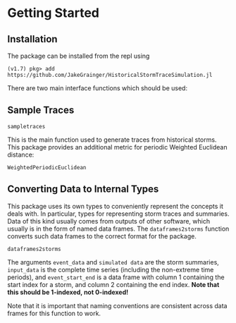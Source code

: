 # Getting Started

## Installation

The package can be installed from the repl using
```julia-repl
(v1.7) pkg> add https://github.com/JakeGrainger/HistoricalStormTraceSimulation.jl
```

There are two main interface functions which should be used:

## Sample Traces

```@docs
sampletraces
```

This is the main function used to generate traces from historical storms.
This package provides an additional metric for periodic Weighted Euclidean distance:

```@docs
WeightedPeriodicEuclidean
```

## Converting Data to Internal Types

This package uses its own types to conveniently represent the concepts it deals with. In particular, types for representing storm traces and summaries.
Data of this kind usually comes from outputs of other software, which usually is in the form of named data frames. The `dataframes2storms` function converts such data frames to the correct format for the package.

```@docs
dataframes2storms
```

The arguments `event_data` and `simulated data` are the storm summaries, `input_data` is the complete time series (including the non-extreme time periods), and `event_start_end` is a data frame with column 1 containing the start index for a storm, and column 2 containing the end index. **Note that this should be 1-indexed, not 0-indexed!**

Note that it is important that naming conventions are consistent across data frames for this function to work.

